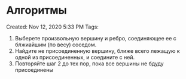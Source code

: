 # Алгоритмы

Created: Nov 12, 2020 5:33 PM
Tags: 

1. Выберете произвольную вершину и ребро, соединяющее ее с блжиайшим (по весу) соседом.
2. Найдите не присоединенную вершину, ближе всего лежащую к одной из присоединенных, и соедините с ней.
3. Повторяйте шаг 2 до тех пор, пока все вершины не бдуду присоединены